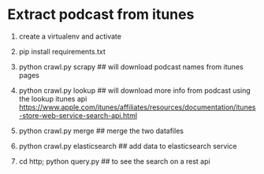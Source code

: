 
Extract podcast from itunes
===========================


1) create a virtualenv and activate

2) pip install requirements.txt

3) python crawl.py scrapy ## will download podcast names from itunes pages

4) python crawl.py lookup ## will download more info from podcast using the lookup itunes api https://www.apple.com/itunes/affiliates/resources/documentation/itunes-store-web-service-search-api.html

5) python crawl.py merge ## merge the two datafiles

6) python crawl.py elasticsearch ## add data to elasticsearch service

7) cd http; python query.py ## to see the search on a rest api
